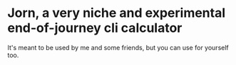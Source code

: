 ﻿# Jorn, a very niche and experimental end-of-journey cli calculator

It's meant to be used by me and some friends, but you can use for yourself too.